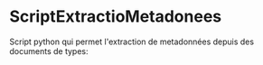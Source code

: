 # ScriptExtractioMetadonees
Script python qui permet l'extraction de metadonnées depuis des documents de types: 
